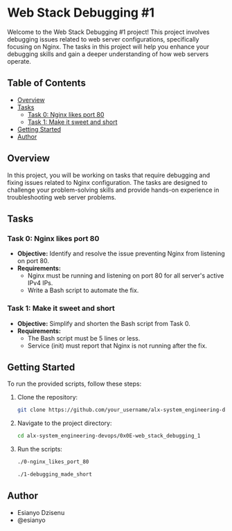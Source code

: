 # Web Stack Debugging #1

Welcome to the Web Stack Debugging #1 project! This project involves debugging issues related to web server configurations, specifically focusing on Nginx. The tasks in this project will help you enhance your debugging skills and gain a deeper understanding of how web servers operate.

## Table of Contents
- [Overview](#overview)
- [Tasks](#tasks)
  - [Task 0: Nginx likes port 80](#task-0-nginx-likes-port-80)
  - [Task 1: Make it sweet and short](#task-1-make-it-sweet-and-short)
- [Getting Started](#getting-started)
- [Author](#author)

## Overview

In this project, you will be working on tasks that require debugging and fixing issues related to Nginx configuration. The tasks are designed to challenge your problem-solving skills and provide hands-on experience in troubleshooting web server problems.

## Tasks

### Task 0: Nginx likes port 80

- **Objective:** Identify and resolve the issue preventing Nginx from listening on port 80.
- **Requirements:**
  - Nginx must be running and listening on port 80 for all server's active IPv4 IPs.
  - Write a Bash script to automate the fix.

### Task 1: Make it sweet and short

- **Objective:** Simplify and shorten the Bash script from Task 0.
- **Requirements:**
  - The Bash script must be 5 lines or less.
  - Service (init) must report that Nginx is not running after the fix.

## Getting Started

To run the provided scripts, follow these steps:

1. Clone the repository:

   ```bash
   git clone https://github.com/your_username/alx-system_engineering-devops.git
   ```

2. Navigate to the project directory:

   ```bash
   cd alx-system_engineering-devops/0x0E-web_stack_debugging_1
   ```

3. Run the scripts:

   ```bash
   ./0-nginx_likes_port_80
   ```

   ```bash
   ./1-debugging_made_short
   ```

## Author

- Esianyo Dzisenu
- @esianyo